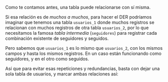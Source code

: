 Como te contamos antes, una tabla puede relacionarse con sí misma. 

Si esa relación es de _muchos a muchos_, para hacer el DER podríamos imaginar que tenemos una tabla `usuarios_1` donde muchos registros se relacionan con muchos registros de otra tabla `usuarios_2`, por lo que necesitamos la famosa _tabla intermedia_ (`seguidores`) para registrar cada combinación existente de seguidores y seguidos. 

<div
  class='mu-erd'
  data-entities='{
    "usuarios_1": {
      "id_usuario": {
        "type": "Integer",
        "pk": true
      },
      "nombre_usuario": {
        "type": "Text"
      },
      "foto_perfil_url": {
        "type": "Text"
      }
    },
    "seguidores": {
      "id_seguidor": {
        "type": "Integer",
        "pk": true,
        "fk": {
          "to": { "entity": "usuarios_1", "column": "id_usuario" },
          "type": "many_to_one"
        }
      },
      "id_seguido": {
        "type": "Integer",
        "pk": true,
        "fk": {
          "to": { "entity": "usuarios_2", "column": "id_usuario" },
          "type": "many_to_one"
        }
      }
    },
    "usuarios_2": {
      "id_usuario": {
        "type": "Integer",
        "pk": true
      },
      "nombre_usuario": {
        "type": "Text"
      },
      "foto_perfil_url": {
        "type": "Text"
      }
    }
  }'>
</div>

Pero sabemos que `usuarios_1` es lo mismo que `usuarios_2`, con los mismos campos y hasta los mismos registros. En un caso están funcionando como seguidores, y en el otro como seguidos. 

Así que para evitar esas repeticiones y redundancias, basta con dejar una sola tabla de usuarios, y marcar ambas relaciones así:

<div
  class='mu-erd'
  data-entities='{
    "usuarios": {
      "id_usuario": {
        "type": "Integer",
        "pk": true
      },
      "nombre_usuario": {
        "type": "Text"
      },
      "foto_perfil_url": {
        "type": "Text"
      }
    },
    "seguidores": {
      "id_seguidor": {
        "type": "Integer",
        "pk": true,
        "fk": {
          "to": { "entity": "usuarios", "column": "id_usuario" },
          "type": "many_to_one"
        }
      },
      "id_seguido": {
        "type": "Integer",
        "pk": true,
        "fk": {
          "to": { "entity": "usuarios", "column": "id_usuario" },
          "type": "many_to_one"
        }
      }
    }
  }'>
</div>